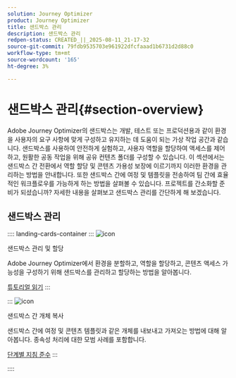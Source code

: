 ```yaml
---
solution: Journey Optimizer
product: Journey Optimizer
title: 샌드박스 관리
description: 샌드박스 관리
redpen-status: CREATED_||_2025-08-11_21-17-32
source-git-commit: 79fdb9535703e961922dfcfaaad1b6731d2d88c0
workflow-type: tm+mt
source-wordcount: '165'
ht-degree: 3%

---
```



# 샌드박스 관리{#section-overview}

Adobe Journey Optimizer의 샌드박스는 개발, 테스트 또는 프로덕션용과 같이 환경을 사용자의 요구 사항에 맞게 구성하고 유지하는 데 도움이 되는 가상 작업 공간과 같습니다. 샌드박스를 사용하여 안전하게 실험하고, 사용자 역할을 할당하여 액세스를 제어하고, 원활한 공동 작업을 위해 공유 컨텐츠 폴더를 구성할 수 있습니다. 이 섹션에서는 샌드박스 간 전환에서 역할 할당 및 콘텐츠 가용성 보장에 이르기까지 이러한 환경을 관리하는 방법을 안내합니다. 또한 샌드박스 간에 여정 및 템플릿을 전송하여 팀 간에 효율적인 워크플로우를 가능하게 하는 방법을 살펴볼 수 있습니다. 프로젝트를 간소화할 준비가 되셨습니까? 자세한 내용을 살펴보고 샌드박스 관리를 간단하게 해 보겠습니다.

## 샌드박스 관리

:::: landing-cards-container
:::
![icon](https://cdn.experienceleague.adobe.com/icons/circle-play.svg?lang=ko)

샌드박스 관리 및 할당

Adobe Journey Optimizer에서 환경을 분할하고, 역할을 할당하고, 콘텐츠 액세스 가능성을 구성하기 위해 샌드박스를 관리하고 할당하는 방법을 알아봅니다.

[튜토리얼 읽기](../using/administration/sandboxes.md)
:::

:::
![icon](https://cdn.experienceleague.adobe.com/icons/list-check.svg?lang=ko)

샌드박스 간 개체 복사

샌드박스 간에 여정 및 콘텐츠 템플릿과 같은 개체를 내보내고 가져오는 방법에 대해 알아봅니다. 종속성 처리에 대한 모범 사례를 포함합니다.

[단계별 지침 준수](../using/configuration/copy-objects-to-sandbox.md)
:::

::::
